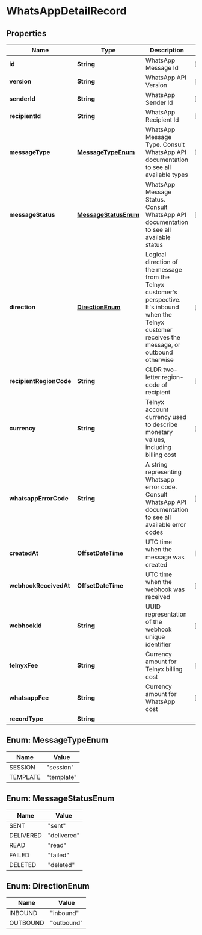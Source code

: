 

# WhatsAppDetailRecord


## Properties

Name | Type | Description | Notes
------------ | ------------- | ------------- | -------------
**id** | **String** | WhatsApp Message Id |  [optional]
**version** | **String** | WhatsApp API Version |  [optional]
**senderId** | **String** | WhatsApp Sender Id |  [optional]
**recipientId** | **String** | WhatsApp Recipient Id |  [optional]
**messageType** | [**MessageTypeEnum**](#MessageTypeEnum) | WhatsApp Message Type. Consult WhatsApp API documentation to see all available types |  [optional]
**messageStatus** | [**MessageStatusEnum**](#MessageStatusEnum) | WhatsApp Message Status. Consult WhatsApp API documentation to see all available status |  [optional]
**direction** | [**DirectionEnum**](#DirectionEnum) | Logical direction of the message from the Telnyx customer&#39;s perspective. It&#39;s inbound when the Telnyx customer receives the message, or outbound otherwise |  [optional]
**recipientRegionCode** | **String** | CLDR two-letter region-code of recipient |  [optional]
**currency** | **String** | Telnyx account currency used to describe monetary values, including billing cost |  [optional]
**whatsappErrorCode** | **String** | A string representing Whatsapp error code. Consult WhatsApp API documentation to see all available error codes |  [optional]
**createdAt** | **OffsetDateTime** | UTC time when the message was created |  [optional]
**webhookReceivedAt** | **OffsetDateTime** | UTC time when the webhook was received |  [optional]
**webhookId** | **String** | UUID representation of the webhook unique identifier |  [optional]
**telnyxFee** | **String** | Currency amount for Telnyx billing cost |  [optional]
**whatsappFee** | **String** | Currency amount for WhatsApp cost |  [optional]
**recordType** | **String** |  | 



## Enum: MessageTypeEnum

Name | Value
---- | -----
SESSION | &quot;session&quot;
TEMPLATE | &quot;template&quot;



## Enum: MessageStatusEnum

Name | Value
---- | -----
SENT | &quot;sent&quot;
DELIVERED | &quot;delivered&quot;
READ | &quot;read&quot;
FAILED | &quot;failed&quot;
DELETED | &quot;deleted&quot;



## Enum: DirectionEnum

Name | Value
---- | -----
INBOUND | &quot;inbound&quot;
OUTBOUND | &quot;outbound&quot;




